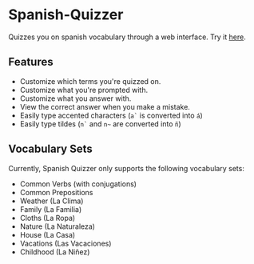 # Spanish-Quizzer
Quizzes you on spanish vocabulary through a web interface.
Try it [here](https://ashermorgan.github.io/Spanish-Quizzer/).

## Features
- Customize which terms you're quizzed on.
- Customize what you're prompted with.
- Customize what you answer with.
- View the correct answer when you make a mistake.
- Easily type accented characters (``` a` ``` is converted into ```á```)
- Easily type tildes (``` n` ``` and ``` n~ ``` are converted into ```ñ```)

## Vocabulary Sets
Currently, Spanish Quizzer only supports the following vocabulary sets:
- Common Verbs (with conjugations)
- Common Prepositions
- Weather (La Clima)
- Family (La Familia)
- Cloths (La Ropa)
- Nature (La Naturaleza)
- House (La Casa)
- Vacations (Las Vacaciones)
- Childhood (La Niñez)
